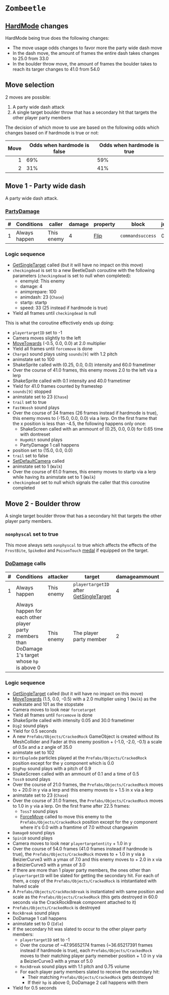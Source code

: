 # `Zombeetle`

## [HardMode](../../Damage%20pipeline/HardMode.md) changes
HardMode being true does the following changes:

- The move usage odds changes to favor more the party wide dash move
- In the dash move, the amount of frames the entire dash takes changes to 25.0 from 33.0
- In the boulder throw move, the amount of frames the boulder takes to reach its targer changes to 41.0 from 54.0

## Move selection
2 moves are possible:

1. A party wide dash attack
2. A single target boulder throw that has a secondary hit that targets the other player party members

The decision of which move to use are based on the following odds which changes based on if hardmode is true or not:

|Move|Odds when hardmode is false|Odds when hardmode is true|
|---:|---------------------------|--------------------------|
|1|69%|59%|
|2|31%|41%|

## Move 1 - Party wide dash
A party wide dash attack.

### [PartyDamage](../../Damage%20pipeline/PartyDamage.md)

|#|Conditions|caller|damage|property|block|jumpheight|spinammount|jumpevenonblock|overrides|
|-:|---------|-----|-------|-------|-----|----------|-----------|--------------|---------|
|1|Always happen|This enemy|4|[Flip](../../Damage%20pipeline/AttackProperty.md)|`commandsuccess`|0.0|Vector3.zero|false|null|

### Logic sequence

- [GetSingleTarget](../../Actors%20states/Targetting/GetRandomAvaliablePlayer.md#getsingletarget) called (but it will have no impact on this move)
- `checkingdead` is set to a new BeetleDash coroutine with the following parameters (`checkingdead` is set to null when completed):
    - enemyid: This enemy
    - damage: 4
    - animprepare: 100
    - animdash: 23 (`Chase`)
    - startp: startp
    - speed: 33 (25 instead if hardmode is true)
- Yield all frames until `checkingdead` is null

This is what the coroutine effectively ends up doing:

- `playertargetID` set to -1
- Camera moves slightly to the left
- [MoveTowards](../../../Entities/EntityControl/EntityControl%20Methods.md#movetowards) (-0.5, 0.0, 0.0) at 2.0 multiplier
- Yield all frames until `forcemove` is done
- `Charge3` sound plays using `sounds[9]` with 1.2 pitch
- animstate set to 100
- ShakeSprite called with (0.25, 0.0, 0.0) intensity and 60.0 frametimer
- Over the course of 41.0 frames, this enemy moves 2.0 to the left via a lerp
- ShakeSprite called with 0.1 intensity and 40.0 frametimer
- Yield for 41.0 frames counted by framestep
- `sounds[9]` stopped
- animstate set to 23 (`Chase`)
- `trail` set to true
- `FastWoosh` sound plays
- Over the course of 34 frames (26 frames instead if hardmode is true), this enemy moves to (-15.0, 0.0, 0.0) via a lerp. On the first frame that the x position is less than -4.5, the following happens only once:
    - ShakeScreen called with an ammount of (0.25, 0.0, 0.0) for 0.65 time with dontreset
    - `HugeHit` sound plays
    - PartyDamage 1 call happens
- position set to (15.0, 0.0, 0.0)
- `trail` set to false
- [SetDefaultCamera](../../Visual%20rendering/SetDefaultCamera.md) called
- animstate set to 1 (`Walk`)
- Over the course of 61.0 frames, this enemy moves to startp via a lerp while having its animstate set to 1 (`Walk`)
- `checkingdead` set to null which signals the caller that this coroutine completed

## Move 2 - Boulder throw
A single target boulder throw that has a secondary hit that targets the other player party members.

### `nonphyscal` set to true
This move always sets `nonphyscal` to true which affects the effects of the `FrostBite`, `SpikeBod` and `PoisonTouch` [medal](../../../Enums%20and%20IDs/Medal.md) if equipped on the target.

### [DoDamage](../../Damage%20pipeline/DoDamage.md) calls

|#|Conditions|attacker|target|damageammount|property|overrides|block|
|-:|---|---|---|---|---|---|---|
|1|Always happen|This enemy|`playertargetID` after [GetSingleTarget](../../Actors%20states/Targetting/GetRandomAvaliablePlayer.md#getsingletarget)|4|null|null|`commandsuccess`|
|2|Always happen for each other player party members than DoDamage 1's target whose `hp` is above 0|This enemy|The player party member|2|null|null|`commandsuccess`|

### Logic sequence

- [GetSingleTarget](../../Actors%20states/Targetting/GetRandomAvaliablePlayer.md#getsingletarget) called (but it will have no impact on this move)
- [MoveTowards](../../../Entities/EntityControl/EntityControl%20Methods.md#movetowards) (1.5, 0.0, -0.5) with a 2.0 multiplier using 1 (`Walk`) as the walkstate and 101 as the stopstate
- Camera moves to look near `forcetarget`
- Yield all frames until `forcemove` is done
- ShakeSprite called with intensity 0.05 and 30.0 frametimer
- `Dig2` sound plays
- Yield for 0.5 seconds
- A new `Prefabs/Objects/CrackedRock` GameObject is created without its MeshCollider and Fader at this enemy position +  (-1.0, -2.0, -0.1) a scale of 0.5x and a z angle of 35.0
- animstate set to 102
- `DirtExplode` particles played at the `Prefabs/Objects/CrackedRock` position except for the y component which is 0.0
- `DigPop` sound plays with a pitch of 0.9
- ShakeScreen called with an ammount of 0.1 and a time of 0.5
- `Toss9` sound plays
- Over the course of 21.0 frames, the `Prefabs/Objects/CrackedRock` moves to + 20.0 in y via a lerp and this enemy moves to + 1.5 in x via a lerp
- animstate set to 23 (`Chase`)
- Over the course of 31.0 frames, the `Prefabs/Objects/CrackedRock` moves to 1.0 in y via a lerp. On the first frame after 22.5 frames:
    - `Toss7` sound plays
    - [ForceMove](../../../Entities/EntityControl/EntityControl%20Methods.md#forcemove) called to move this enemy to the `Prefabs/Objects/CrackedRock` position except for the y component where it's 0.0 with a framtime of 7.0 without changeanim
- `Damage0` sound plays
- `Spin10` sound plays
- Camera moves to look near `playertargetentity` + 1.0 in y
- Over the course of 54.0 frames (41.0 frames instead if hardmode is true), the `Prefabs/Objects/CrackedRock` moves to + 1.0 in y via a BeizierCurve3 with a ymax of 7.0 and this enemy moves to + 2.0 in x via a BeizierCurve3 with a ymax of 3.0
- If there are more than 1 player party members, the ones other than `playertargetID` will be slated for getting the secondary hit. For each of them, a copy of the `Prefabs/Objects/CrackedRock` is intstantiated with halved scale
- A `Prefabs/Objects/CrackRockBreak` is instantiated with same position and scale as the `Prefabs/Objects/CrackedRock` (this gets destroyed in 60.0 seconds via the CrackRockBreak component attached to it) 
- `Prefabs/Objects/CrackedRock` is destroyed
- `RockBreak` sound plays
- DoDamage 1 call happens
- animstate set to 0 (`Idle`)
- If the secondary hit was slated to occur to the other player party members:
    - `playertargetID` set to -1
    - Over the course of ~47.95652174 frames (~36.65217391 frames instead if hardmode is true), each `Prefabs/Objects/CrackedRock` moves to their matching player party memeber position + 1.0 in y via a BeizierCurve3 with a ymax of 5.0
    - `RockBreak` sound plays with 1.1 pitch and 0.75 volume
    - For each player party members slated to receive the secondary hit:
        - Their matching `Prefabs/Objects/CrackedRock` gets destroyed
        - If their `hp` is above 0, DoDamage 2 call happens with them
- Yield for 0.5 seconds

